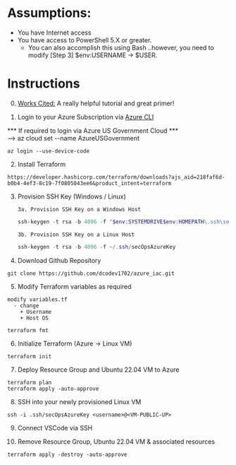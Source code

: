 # Assumptions:
* You have Internet access
* You have access to PowerShell 5.X or greater. <br />
  * You can also accomplish this using Bash ..however, you need to modify [Step 3] $env:USERNAME -> $USER. <br />

# Instructions
0. [Works Cited:](https://www.youtube.com/watch?v=V53AHWun17s) A really helpful tutorial and great primer!

1. Login to your Azure Subscription via
[Azure CLI](https://learn.microsoft.com/en-us/cli/azure/install-azure-cli-windows?tabs=azure-cli)

 
*** If required to login via Azure US Government Cloud *** <br />
    --> az cloud set --name AzureUSGovernment

```code
az login --use-device-code
```

2. Install Terraform
```code
https://developer.hashicorp.com/terraform/downloads?ajs_aid=218faf6d-b0b4-4ef3-8c19-7f0805043ee6&product_intent=terraform
```

3. Provision SSH Key (Windows / Linux) <br />

   `3a. Provision SSH Key on a Windows Host`
   ```PowerShell
   ssh-keygen -t rsa -b 4096 -f "$env:SYSTEMDRIVE$env:HOMEPATH\.ssh\secOpsAzureKey"
   ```


   `3b. Provision SSH Key on a Linux Host`
    ```PowerShell
    ssh-keygen -t rsa -b 4096 -f ~/.ssh/secOpsAzureKey
    ```


4. Download Github Repository
```code
git clone https://github.com/dcodev1702/azure_iac.git
```

5. Modify Terraform variables as required
```code
modify variables.tf
  - change
    + Username
    + Host OS
    
terraform fmt
```

6. Initialize Terraform (Azure -> Linux VM)
```code
terraform init
```

7. Deploy Resource Group and Ubuntu 22.04 VM to Azure
```code
terraform plan
terraform apply -auto-approve
```

8. SSH into your newly provisioned Linux VM
```code
ssh -i .ssh/secOpsAzureKey <username>@<VM-PUBLIC-UP>
```

9. Connect VSCode via SSH


10. Remove Resource Group, Ubuntu 22.04 VM & associated resources
```code
terraform apply -destroy -auto-approve
```
